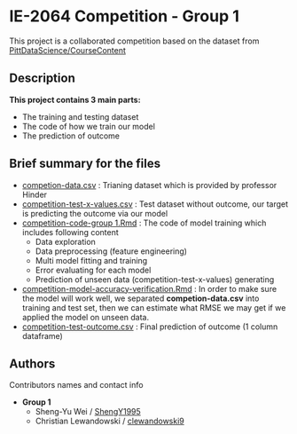 # IE-2064 Competition - Group 1

This project is a collaborated competition based on the dataset from [PittDataScience/CourseContent](https://github.com/PittDataScience/CourseContent/tree/master/Assignments/competition)

## Description

**This project contains 3 main parts:**

* The training and testing dataset
* The code of how we train our model
* The prediction of outcome

## Brief summary for the files

* [competion-data.csv](https://github.com/clewandowski9/Competition/blob/main/competition-data.csv) : Trianing dataset which is provided by professor Hinder
* [competition-test-x-values.csv](https://github.com/clewandowski9/Competition/blob/main/competition-test-x-values.csv) : Test dataset without outcome, our target is predicting the outcome via our model
* [competition-code-group 1.Rmd](https://github.com/clewandowski9/Competition/blob/main/competition-code-group%201.Rmd) : The code of model training which includes following content
  + Data exploration
  + Data preprocessing (feature engineering)
  + Multi model fitting and training
  + Error evaluating for each model
  + Prediction of unseen data (competition-test-x-values) generating
* [competition-model-accuracy-verification.Rmd](https://github.com/clewandowski9/Competition/blob/main/competition-model-accuracy-verification.Rmd) : In order to make sure the model will work well, we separated **competion-data.csv** into training and test set, then we can estimate what RMSE we may get if we applied the model on unseen data.
* [competition-test-outcome.csv](https://github.com/clewandowski9/Competition/blob/main/competition-test-outcome.csv) : Final prediction of outcome (1 column dataframe)


## Authors

Contributors names and contact info

* **Group 1**
  + Sheng-Yu Wei / [ShengY1995](https://github.com/ShengY1995) 
  + Christian Lewandowski / [clewandowski9](https://github.com/clewandowski9)

